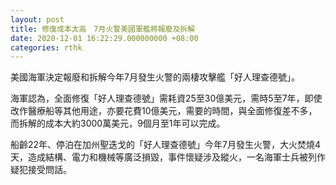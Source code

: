 ```yaml
---
layout: post
title: 修復成本太高　7月火警美國軍艦將報廢及拆解
date: 2020-12-01 16:22:29.000000000 +08:00
categories: rthk
---
```


美國海軍決定報廢和拆解今年7月發生火警的兩棲攻擊艦「好人理查德號」。

海軍認為，全面修復「好人理查德號」需耗資25至30億美元，需時5至7年，即使改作醫療船等其他用途，亦要花費10億美元，需要的時間，與全面修復差不多，而拆解的成本大約3000萬美元，9個月至1年可以完成。

船齡22年、停泊在加州聖迭戈的「好人理查德號」今年7月發生火警，大火焚燒4天，造成結構、電力和機械等廣泛損毀，事件懷疑涉及縱火，一名海軍士兵被列作疑犯接受問話。
